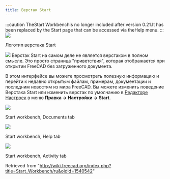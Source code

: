 ```yaml
---
title: Верстак Start
---
```

:::caution
TheStart Workbenchis no longer included after version 0.21.It has been replaced by the Start page that can be accessed via theHelp menu.
:::
![](/images/Workbench_Start.svg)

Логотип верстака Start

![](/images/Workbench_Start.svg) Верстак Start на самом деле не является верстаком в полном смысле. Это просто страница "приветствия", которая отображается при открытии FreeCAD без загруженного документа.

В этом интерфейсе вы можете просмотреть полезную информацию и перейти к недавно открытым файлам, примерам, документации и последним новостям из мира FreeCAD. Вы можете изменить поведение Верстака Start или изменить верстак по умолчанию в [Редакторе Настроек](/Preferences_Editor/ru "Preferences Editor/ru") в меню **Правка → Настройки → Start**.

![](/images/Start_Documents.png)

Start workbench, Documents tab

![](/images/Start_Help.png)

Start workbench, Help tab

![](/images/Start_Activity.png)

Start workbench, Activity tab

Retrieved from "<http://wiki.freecad.org/index.php?title=Start_Workbench/ru&oldid=1540542>"